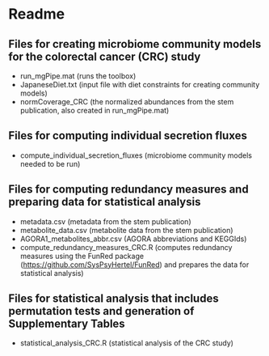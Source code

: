 # Readme
## Files for creating microbiome community models for the colorectal cancer (CRC) study
- run_mgPipe.mat (runs the toolbox)
- JapaneseDiet.txt (input file with diet constraints for creating community models)
- normCoverage_CRC (the normalized abundances from the stem publication, also created in run_mgPipe.mat)
## Files for computing individual secretion fluxes
- compute_individual_secretion_fluxes (microbiome community models needed to be run)
## Files for computing redundancy measures and preparing data for statistical analysis
- metadata.csv (metadata from the stem publication)
- metabolite_data.csv (metabolite data from the stem publication)
- AGORA1_metabolites_abbr.csv (AGORA abbreviations and KEGGIds)
- compute_redundancy_measures_CRC.R (computes redundancy measures using the FunRed package (https://github.com/SysPsyHertel/FunRed) and prepares the data for statistical analysis)
## Files for statistical analysis that includes permutation tests and generation of Supplementary Tables
- statistical_analysis_CRC.R (statistical analysis of the CRC study)
